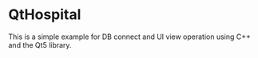 # QtHospital

This is a simple example for DB connect and  UI view operation using C++ and the Qt5 library.

